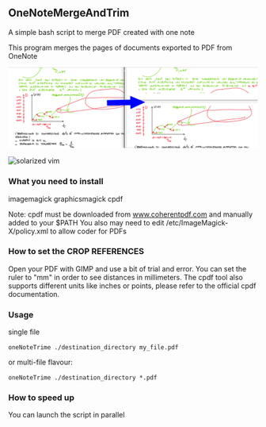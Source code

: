 ## OneNoteMergeAndTrim

A simple bash script to merge PDF created with one note

This program merges the pages of documents exported to PDF from OneNote

![Alt text](http://github.com/VirtuContraFurore/OneNoteMergeAndTrim/blob/master/example.png?raw=true)


![solarized vim](https://github.com/altercation/solarized/raw/master/img/solarized-vim.png)

### What you need to install

imagemagick graphicsmagick cpdf

Note: cpdf must be downloaded from www.coherentpdf.com and manually added to  your $PATH
You also may need to edit /etc/ImageMagick-X/policy.xml to allow coder for PDFs

### How to set the CROP REFERENCES

Open your PDF with GIMP and use a bit of trial and error. You can set the ruler to "mm" in order to see distances in millimeters. The cpdf tool also supports different units like inches or points, please refer to the official cpdf documentation. 

### Usage

single file

```
oneNoteTrime ./destination_directory my_file.pdf
```

or multi-file flavour:

```
oneNoteTrime ./destination_directory *.pdf
```

### How to speed up
You can launch the script in parallel

